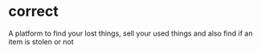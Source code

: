 # correct
A platform to find your lost things, sell your used things and also find if an item is stolen or not

